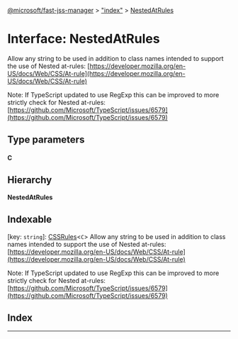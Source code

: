 [@microsoft/fast-jss-manager](../README.md) > ["index"](../modules/_index_.md) > [NestedAtRules](../interfaces/_index_.nestedatrules.md)

# Interface: NestedAtRules

Allow any string to be used in addition to class names intended to support the use of Nested at-rules: [https://developer.mozilla.org/en-US/docs/Web/CSS/At-rule](https://developer.mozilla.org/en-US/docs/Web/CSS/At-rule)

Note: If TypeScript updated to use RegExp this can be improved to more strictly check for Nested at-rules: [https://github.com/Microsoft/TypeScript/issues/6579](https://github.com/Microsoft/TypeScript/issues/6579)

## Type parameters
#### C 
## Hierarchy

**NestedAtRules**

## Indexable

\[key: `string`\]:&nbsp;[CSSRules](_index_.cssrules.md)<`C`>
Allow any string to be used in addition to class names intended to support the use of Nested at-rules: [https://developer.mozilla.org/en-US/docs/Web/CSS/At-rule](https://developer.mozilla.org/en-US/docs/Web/CSS/At-rule)

Note: If TypeScript updated to use RegExp this can be improved to more strictly check for Nested at-rules: [https://github.com/Microsoft/TypeScript/issues/6579](https://github.com/Microsoft/TypeScript/issues/6579)

## Index

---

